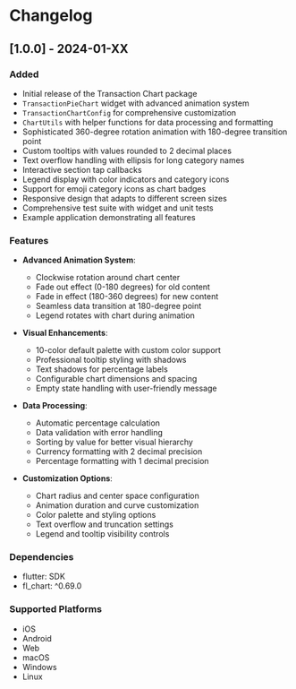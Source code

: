 # Changelog

## [1.0.0] - 2024-01-XX

### Added
- Initial release of the Transaction Chart package
- `TransactionPieChart` widget with advanced animation system
- `TransactionChartConfig` for comprehensive customization
- `ChartUtils` with helper functions for data processing and formatting
- Sophisticated 360-degree rotation animation with 180-degree transition point
- Custom tooltips with values rounded to 2 decimal places
- Text overflow handling with ellipsis for long category names
- Interactive section tap callbacks
- Legend display with color indicators and category icons
- Support for emoji category icons as chart badges
- Responsive design that adapts to different screen sizes
- Comprehensive test suite with widget and unit tests
- Example application demonstrating all features

### Features
- **Advanced Animation System**: 
  - Clockwise rotation around chart center
  - Fade out effect (0-180 degrees) for old content
  - Fade in effect (180-360 degrees) for new content
  - Seamless data transition at 180-degree point
  - Legend rotates with chart during animation

- **Visual Enhancements**:
  - 10-color default palette with custom color support
  - Professional tooltip styling with shadows
  - Text shadows for percentage labels
  - Configurable chart dimensions and spacing
  - Empty state handling with user-friendly message

- **Data Processing**:
  - Automatic percentage calculation
  - Data validation with error handling
  - Sorting by value for better visual hierarchy
  - Currency formatting with 2 decimal precision
  - Percentage formatting with 1 decimal precision

- **Customization Options**:
  - Chart radius and center space configuration
  - Animation duration and curve customization
  - Color palette and styling options
  - Text overflow and truncation settings
  - Legend and tooltip visibility controls

### Dependencies
- flutter: SDK
- fl_chart: ^0.69.0

### Supported Platforms
- iOS
- Android
- Web
- macOS
- Windows
- Linux